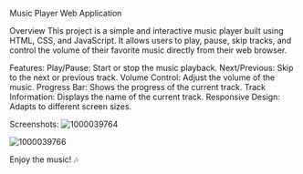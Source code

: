 Music Player Web Application

Overview
This project is a simple and interactive music player built using HTML, CSS, and JavaScript. It allows users to play, pause, skip tracks, and control the volume of their favorite music directly from their web browser.

Features:
Play/Pause: Start or stop the music playback.
Next/Previous: Skip to the next or previous track.
Volume Control: Adjust the volume of the music.
Progress Bar: Shows the progress of the current track.
Track Information: Displays the name of the current track.
Responsive Design: Adapts to different screen sizes.

Screenshots:
![1000039764](https://github.com/user-attachments/assets/da6781ff-dcc2-4f13-96f9-2e6715cc3e20)


![1000039766](https://github.com/user-attachments/assets/ccf07305-bf16-4ea4-9e0e-75b2e388fe8b)


Enjoy the music! 🎶
